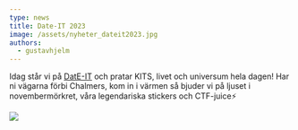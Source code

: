```yaml
---
type: news
title: Date-IT 2023
image: /assets/nyheter_dateit2023.jpg
authors:
  - gustavhjelm
---
```

Idag står vi på [DatE-IT](https://www.linkedin.com/company/date-it/) och pratar KITS, livet och universum hela dagen! Har ni vägarna förbi Chalmers, kom in i värmen så bjuder vi på ljuset i novembermörkret, våra legendariska stickers och CTF-juice⚡️

<img class="image-left" src="/assets/nyheter_dateit2023.jpg">